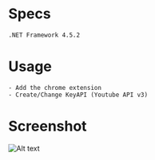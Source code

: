 # Specs 
	.NET Framework 4.5.2
# Usage
	- Add the chrome extension
	- Create/Change KeyAPI (Youtube API v3)
# Screenshot

![Alt text](/Youtube-Scraper/blob/master/sample.PNG?raw=true)
